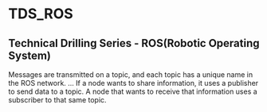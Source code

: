 # TDS_ROS
## Technical Drilling Series - ROS(Robotic Operating System)

Messages are transmitted on a topic, and each topic has a unique name in the ROS network. ... If a node wants to share information, it uses a publisher to send data to a topic. A node that wants to receive that information uses a subscriber to that same topic.
